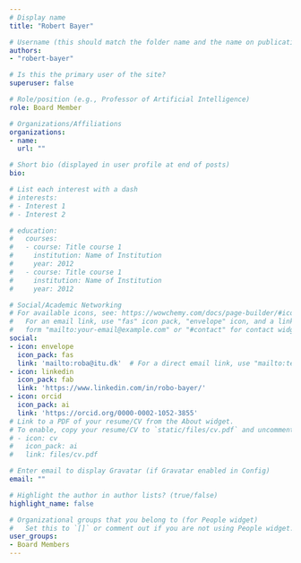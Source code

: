 ```yaml
---
# Display name
title: "Robert Bayer"

# Username (this should match the folder name and the name on publications)
authors:
- "robert-bayer"

# Is this the primary user of the site?
superuser: false

# Role/position (e.g., Professor of Artificial Intelligence)
role: Board Member

# Organizations/Affiliations
organizations:
- name: 
  url: ""

# Short bio (displayed in user profile at end of posts)
bio: 

# List each interest with a dash
# interests:
# - Interest 1
# - Interest 2

# education:
#   courses:
#   - course: Title course 1
#     institution: Name of Institution
#     year: 2012
#   - course: Title course 1
#     institution: Name of Institution
#     year: 2012

# Social/Academic Networking
# For available icons, see: https://wowchemy.com/docs/page-builder/#icons
#   For an email link, use "fas" icon pack, "envelope" icon, and a link in the
#   form "mailto:your-email@example.com" or "#contact" for contact widget.
social:
- icon: envelope
  icon_pack: fas
  link: 'mailto:roba@itu.dk'  # For a direct email link, use "mailto:test@example.org".
- icon: linkedin
  icon_pack: fab
  link: 'https://www.linkedin.com/in/robo-bayer/'
- icon: orcid
  icon_pack: ai
  link: 'https://orcid.org/0000-0002-1052-3855'
# Link to a PDF of your resume/CV from the About widget.
# To enable, copy your resume/CV to `static/files/cv.pdf` and uncomment the lines below.
# - icon: cv
#   icon_pack: ai
#   link: files/cv.pdf

# Enter email to display Gravatar (if Gravatar enabled in Config)
email: ""

# Highlight the author in author lists? (true/false)
highlight_name: false

# Organizational groups that you belong to (for People widget)
#   Set this to `[]` or comment out if you are not using People widget.
user_groups:
- Board Members
---
```


